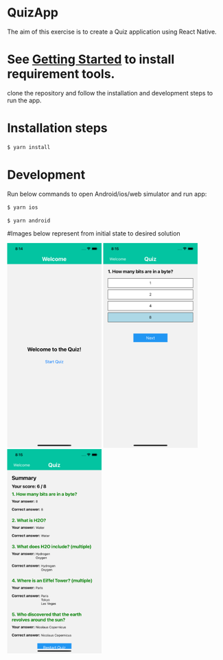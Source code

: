 # QuizApp 

The aim of this exercise is to create a Quiz application using React Native.


# See [Getting Started](https://reactnative.dev/docs/environment-setup) to install requirement tools.



clone the repository and follow the installation and development steps to run the app.


# Installation steps

```bash
$ yarn install
```


# Development

 Run below commands to open Android/ios/web simulator and run app:

```bash
$ yarn ios
```
```bash
$ yarn android
```


#Images below represent from initial state to desired solution


<p float="left">
  <img src="./screenshots/welcome.png" width="220" title="hover text">
  <img src="./screenshots/questions.png" width="220" title="hover text">
  <img src="./screenshots/summary.png" width="220" title="hover text">
</p>
